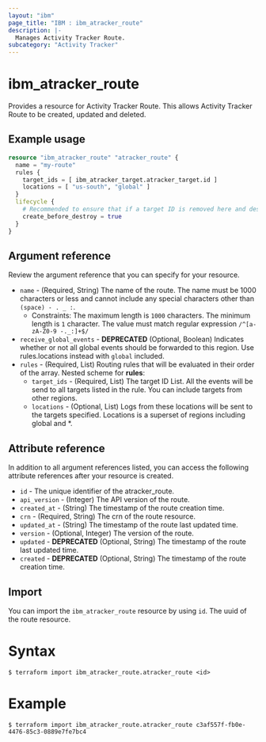 ```yaml
---
layout: "ibm"
page_title: "IBM : ibm_atracker_route"
description: |-
  Manages Activity Tracker Route.
subcategory: "Activity Tracker"
---
```


# ibm_atracker_route

Provides a resource for Activity Tracker Route. This allows Activity Tracker Route to be created, updated and deleted.

## Example usage

```terraform
resource "ibm_atracker_route" "atracker_route" {
  name = "my-route"
  rules {
    target_ids = [ ibm_atracker_target.atracker_target.id ]
    locations = [ "us-south", "global" ]
  }
  lifecycle {
    # Recommended to ensure that if a target ID is removed here and destroyed in a plan, this is updated first
    create_before_destroy = true
  }
}
```

## Argument reference

Review the argument reference that you can specify for your resource.

* `name` - (Required, String) The name of the route. The name must be 1000 characters or less and cannot include any special characters other than `(space) - . _ :`.
  * Constraints: The maximum length is `1000` characters. The minimum length is `1` character. The value must match regular expression `/^[a-zA-Z0-9 -._:]+$/`
* `receive_global_events` - **DEPRECATED** (Optional, Boolean) Indicates whether or not all global events should be forwarded to this region.  Use rules.locations instead with `global` included.
* `rules` - (Required, List) Routing rules that will be evaluated in their order of the array.
Nested scheme for **rules**:
	* `target_ids` - (Required, List) The target ID List. All the events will be send to all targets listed in the rule. You can include targets from other regions.
	* `locations` - (Optional, List) Logs from these locations will be sent to the targets specified. Locations is a superset of regions including global and *.

## Attribute reference

In addition to all argument references listed, you can access the following attribute references after your resource is created.

* `id` - The unique identifier of the atracker_route.
* `api_version` - (Integer) The API version of the route.
* `created_at` - (String) The timestamp of the route creation time.
* `crn` - (Required, String) The crn of the route resource.
* `updated_at` - (String) The timestamp of the route last updated time.
* `version` - (Optional, Integer) The version of the route.
* `updated` - **DEPRECATED** (Optional, String) The timestamp of the route last updated time.
* `created` - **DEPRECATED** (Optional, String) The timestamp of the route creation time.

## Import

You can import the `ibm_atracker_route` resource by using `id`. The uuid of the route resource.

# Syntax
```
$ terraform import ibm_atracker_route.atracker_route <id>
```

# Example
```
$ terraform import ibm_atracker_route.atracker_route c3af557f-fb0e-4476-85c3-0889e7fe7bc4
```
